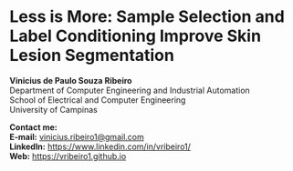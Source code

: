 # Less is More: Sample Selection and Label Conditioning Improve Skin Lesion Segmentation

<b>Vinicius de Paulo Souza Ribeiro</b><br>
Department of Computer Engineering and Industrial Automation<br>
School of Electrical and Computer Engineering<br>
University of Campinas

<b>Contact me:</b><br>
<b>E-mail:</b> vinicius.ribeiro1@gmail.com<br>
<b>LinkedIn:</b> https://www.linkedin.com/in/vribeiro1/<br>
<b>Web:</b> https://vribeiro1.github.io<br>
